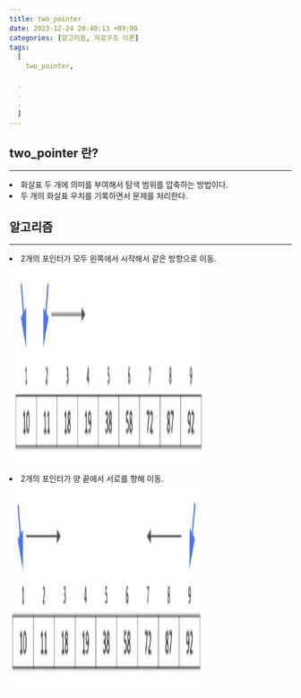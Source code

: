 ```yaml
---
title: two_pointer
date: 2023-12-24 20:40:13 +09:00
categories: [알고리즘, 자료구조 이론]
tags:
  [
    two_pointer,
  
  .
  .
  .
  ]
---
```


## two_pointer 란?
___

<li>화살표 두 개에 의미를 부여해서 탐색 범위를 압축하는 방법이다.</li>
<li>두 개의 화살표 우치를 기록하면서 문제를 처리한다.</li>

## 알고리즘
___

<li>2개의 포인터가 모두 왼쪽에서 시작해서 같은 방향으로 이동.</li>
<img src="/assets/img/favicons/pointer1.png" alt="" width="350" height="370">
<li> 2개의 포인터가 양 끝에서 서로를 향해 이동.</li>
<img src="/assets/img/favicons/pointer2.png" alt="" width="350" height="370"


